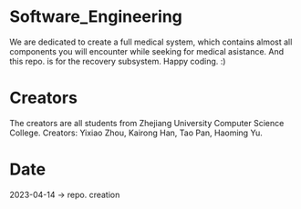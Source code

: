 # Software_Engineering
We are dedicated to create a full medical system, which contains almost all components you will encounter while seeking for medical asistance.
And this repo. is for the recovery subsystem. 
Happy coding. :)
# Creators
The creators are all students from Zhejiang University Computer Science College.
Creators: Yixiao Zhou, Kairong Han, Tao Pan, Haoming Yu. 
# Date
2023-04-14 -> repo. creation
